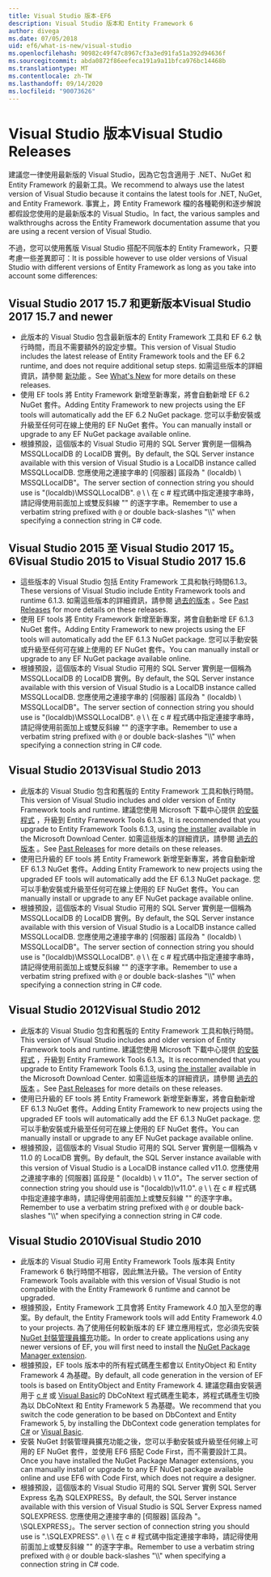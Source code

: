```yaml
---
title: Visual Studio 版本-EF6
description: Visual Studio 版本和 Entity Framework 6
author: divega
ms.date: 07/05/2018
uid: ef6/what-is-new/visual-studio
ms.openlocfilehash: 90982c49f47c8967cf3a3ed91fa51a392d94636f
ms.sourcegitcommit: abda0872f86eefeca191a9a11bfca976bc14468b
ms.translationtype: MT
ms.contentlocale: zh-TW
ms.lasthandoff: 09/14/2020
ms.locfileid: "90073626"
---
```

# <a name="visual-studio-releases"></a><span data-ttu-id="11a79-103">Visual Studio 版本</span><span class="sxs-lookup"><span data-stu-id="11a79-103">Visual Studio Releases</span></span>

<span data-ttu-id="11a79-104">建議您一律使用最新版的 Visual Studio，因為它包含適用于 .NET、NuGet 和 Entity Framework 的最新工具。</span><span class="sxs-lookup"><span data-stu-id="11a79-104">We recommend to always use the latest version of Visual Studio because it contains the latest tools for .NET, NuGet, and Entity Framework.</span></span>
<span data-ttu-id="11a79-105">事實上，跨 Entity Framework 檔的各種範例和逐步解說都假設您使用的是最新版本的 Visual Studio。</span><span class="sxs-lookup"><span data-stu-id="11a79-105">In fact, the various samples and walkthroughs across the Entity Framework documentation assume that you are using a recent version of Visual Studio.</span></span>

<span data-ttu-id="11a79-106">不過，您可以使用舊版 Visual Studio 搭配不同版本的 Entity Framework，只要考慮一些差異即可：</span><span class="sxs-lookup"><span data-stu-id="11a79-106">It is possible however to use older versions of Visual Studio with different versions of Entity Framework as long as you take into account some differences:</span></span>

## <a name="visual-studio-2017-157-and-newer"></a><span data-ttu-id="11a79-107">Visual Studio 2017 15.7 和更新版本</span><span class="sxs-lookup"><span data-stu-id="11a79-107">Visual Studio 2017 15.7 and newer</span></span>

- <span data-ttu-id="11a79-108">此版本的 Visual Studio 包含最新版本的 Entity Framework 工具和 EF 6.2 執行時間，而且不需要額外的設定步驟。</span><span class="sxs-lookup"><span data-stu-id="11a79-108">This version of Visual Studio includes the latest release of Entity Framework tools and the EF 6.2 runtime, and does not require additional setup steps.</span></span>
<span data-ttu-id="11a79-109">如需這些版本的詳細資訊，請參閱 [新功能](xref:ef6/what-is-new/index) 。</span><span class="sxs-lookup"><span data-stu-id="11a79-109">See [What's New](xref:ef6/what-is-new/index) for more details on these releases.</span></span>
- <span data-ttu-id="11a79-110">使用 EF tools 將 Entity Framework 新增至新專案，將會自動新增 EF 6.2 NuGet 套件。</span><span class="sxs-lookup"><span data-stu-id="11a79-110">Adding Entity Framework to new projects using the EF tools will automatically add the EF 6.2 NuGet package.</span></span>
<span data-ttu-id="11a79-111">您可以手動安裝或升級至任何可在線上使用的 EF NuGet 套件。</span><span class="sxs-lookup"><span data-stu-id="11a79-111">You can manually install or upgrade to any EF NuGet package available online.</span></span>
- <span data-ttu-id="11a79-112">根據預設，這個版本的 Visual Studio 可用的 SQL Server 實例是一個稱為 MSSQLLocalDB 的 LocalDB 實例。</span><span class="sxs-lookup"><span data-stu-id="11a79-112">By default, the SQL Server instance available with this version of Visual Studio is a LocalDB instance called MSSQLLocalDB.</span></span>
<span data-ttu-id="11a79-113">您應使用之連接字串的 [伺服器] 區段為 " (localdb) \\ MSSQLLocalDB"。</span><span class="sxs-lookup"><span data-stu-id="11a79-113">The server section of connection string you should use is "(localdb)\\MSSQLLocalDB".</span></span>
<span data-ttu-id="11a79-114">`@` \\ \\ 在 c # 程式碼中指定連接字串時，請記得使用前面加上或雙反斜線 "" 的逐字字串。</span><span class="sxs-lookup"><span data-stu-id="11a79-114">Remember to use a verbatim string prefixed with `@` or double back-slashes "\\\\" when specifying a connection string in C# code.</span></span>  


## <a name="visual-studio-2015-to-visual-studio-2017-156"></a><span data-ttu-id="11a79-115">Visual Studio 2015 至 Visual Studio 2017 15。6</span><span class="sxs-lookup"><span data-stu-id="11a79-115">Visual Studio 2015 to Visual Studio 2017 15.6</span></span>

- <span data-ttu-id="11a79-116">這些版本的 Visual Studio 包括 Entity Framework 工具和執行時間6.1.3。</span><span class="sxs-lookup"><span data-stu-id="11a79-116">These versions of Visual Studio include Entity Framework tools and runtime 6.1.3.</span></span>
<span data-ttu-id="11a79-117">如需這些版本的詳細資訊，請參閱 [過去的版本](xref:ef6/what-is-new/past-releases#ef-613) 。</span><span class="sxs-lookup"><span data-stu-id="11a79-117">See [Past Releases](xref:ef6/what-is-new/past-releases#ef-613) for more details on these releases.</span></span>
- <span data-ttu-id="11a79-118">使用 EF tools 將 Entity Framework 新增至新專案，將會自動新增 EF 6.1.3 NuGet 套件。</span><span class="sxs-lookup"><span data-stu-id="11a79-118">Adding Entity Framework to new projects using the EF tools will automatically add the EF 6.1.3 NuGet package.</span></span>
<span data-ttu-id="11a79-119">您可以手動安裝或升級至任何可在線上使用的 EF NuGet 套件。</span><span class="sxs-lookup"><span data-stu-id="11a79-119">You can manually install or upgrade to any EF NuGet package available online.</span></span>
- <span data-ttu-id="11a79-120">根據預設，這個版本的 Visual Studio 可用的 SQL Server 實例是一個稱為 MSSQLLocalDB 的 LocalDB 實例。</span><span class="sxs-lookup"><span data-stu-id="11a79-120">By default, the SQL Server instance available with this version of Visual Studio is a LocalDB instance called MSSQLLocalDB.</span></span>
<span data-ttu-id="11a79-121">您應使用之連接字串的 [伺服器] 區段為 " (localdb) \\ MSSQLLocalDB"。</span><span class="sxs-lookup"><span data-stu-id="11a79-121">The server section of connection string you should use is "(localdb)\\MSSQLLocalDB".</span></span>
<span data-ttu-id="11a79-122">`@` \\ \\ 在 c # 程式碼中指定連接字串時，請記得使用前面加上或雙反斜線 "" 的逐字字串。</span><span class="sxs-lookup"><span data-stu-id="11a79-122">Remember to use a verbatim string prefixed with `@` or double back-slashes "\\\\" when specifying a connection string in C# code.</span></span>  


## <a name="visual-studio-2013"></a><span data-ttu-id="11a79-123">Visual Studio 2013</span><span class="sxs-lookup"><span data-stu-id="11a79-123">Visual Studio 2013</span></span>
- <span data-ttu-id="11a79-124">此版本的 Visual Studio 包含和舊版的 Entity Framework 工具和執行時間。</span><span class="sxs-lookup"><span data-stu-id="11a79-124">This version of Visual Studio includes and older version of Entity Framework tools and runtime.</span></span>
<span data-ttu-id="11a79-125">建議您使用 Microsoft 下載中心提供 [的安裝程式](https://www.microsoft.com/download/details.aspx?id=40762) ，升級到 Entity Framework Tools 6.1.3。</span><span class="sxs-lookup"><span data-stu-id="11a79-125">It is recommended that you upgrade to Entity Framework Tools 6.1.3, using [the installer](https://www.microsoft.com/download/details.aspx?id=40762) available in the Microsoft Download Center.</span></span>
<span data-ttu-id="11a79-126">如需這些版本的詳細資訊，請參閱 [過去的版本](xref:ef6/what-is-new/past-releases#ef-613) 。</span><span class="sxs-lookup"><span data-stu-id="11a79-126">See [Past Releases](xref:ef6/what-is-new/past-releases#ef-613) for more details on these releases.</span></span>
- <span data-ttu-id="11a79-127">使用已升級的 EF tools 將 Entity Framework 新增至新專案，將會自動新增 EF 6.1.3 NuGet 套件。</span><span class="sxs-lookup"><span data-stu-id="11a79-127">Adding Entity Framework to new projects using the upgraded EF tools will automatically add the EF 6.1.3 NuGet package.</span></span>
<span data-ttu-id="11a79-128">您可以手動安裝或升級至任何可在線上使用的 EF NuGet 套件。</span><span class="sxs-lookup"><span data-stu-id="11a79-128">You can manually install or upgrade to any EF NuGet package available online.</span></span>
- <span data-ttu-id="11a79-129">根據預設，這個版本的 Visual Studio 可用的 SQL Server 實例是一個稱為 MSSQLLocalDB 的 LocalDB 實例。</span><span class="sxs-lookup"><span data-stu-id="11a79-129">By default, the SQL Server instance available with this version of Visual Studio is a LocalDB instance called MSSQLLocalDB.</span></span>
<span data-ttu-id="11a79-130">您應使用之連接字串的 [伺服器] 區段為 " (localdb) \\ MSSQLLocalDB"。</span><span class="sxs-lookup"><span data-stu-id="11a79-130">The server section of connection string you should use is "(localdb)\\MSSQLLocalDB".</span></span>
<span data-ttu-id="11a79-131">`@` \\ \\ 在 c # 程式碼中指定連接字串時，請記得使用前面加上或雙反斜線 "" 的逐字字串。</span><span class="sxs-lookup"><span data-stu-id="11a79-131">Remember to use a verbatim string prefixed with `@` or double back-slashes "\\\\" when specifying a connection string in C# code.</span></span>  

## <a name="visual-studio-2012"></a><span data-ttu-id="11a79-132">Visual Studio 2012</span><span class="sxs-lookup"><span data-stu-id="11a79-132">Visual Studio 2012</span></span>

- <span data-ttu-id="11a79-133">此版本的 Visual Studio 包含和舊版的 Entity Framework 工具和執行時間。</span><span class="sxs-lookup"><span data-stu-id="11a79-133">This version of Visual Studio includes and older version of Entity Framework tools and runtime.</span></span>
<span data-ttu-id="11a79-134">建議您使用 Microsoft 下載中心提供 [的安裝程式](https://www.microsoft.com/download/details.aspx?id=40762) ，升級到 Entity Framework Tools 6.1.3。</span><span class="sxs-lookup"><span data-stu-id="11a79-134">It is recommended that you upgrade to Entity Framework Tools 6.1.3, using [the installer](https://www.microsoft.com/download/details.aspx?id=40762) available in the Microsoft Download Center.</span></span>
<span data-ttu-id="11a79-135">如需這些版本的詳細資訊，請參閱 [過去的版本](xref:ef6/what-is-new/past-releases#ef-613) 。</span><span class="sxs-lookup"><span data-stu-id="11a79-135">See [Past Releases](xref:ef6/what-is-new/past-releases#ef-613) for more details on these releases.</span></span>
- <span data-ttu-id="11a79-136">使用已升級的 EF tools 將 Entity Framework 新增至新專案，將會自動新增 EF 6.1.3 NuGet 套件。</span><span class="sxs-lookup"><span data-stu-id="11a79-136">Adding Entity Framework to new projects using the upgraded EF tools will automatically add the EF 6.1.3 NuGet package.</span></span>
<span data-ttu-id="11a79-137">您可以手動安裝或升級至任何可在線上使用的 EF NuGet 套件。</span><span class="sxs-lookup"><span data-stu-id="11a79-137">You can manually install or upgrade to any EF NuGet package available online.</span></span>
- <span data-ttu-id="11a79-138">根據預設，這個版本的 Visual Studio 可用的 SQL Server 實例是一個稱為 v 11.0 的 LocalDB 實例。</span><span class="sxs-lookup"><span data-stu-id="11a79-138">By default, the SQL Server instance available with this version of Visual Studio is a LocalDB instance called v11.0.</span></span>
<span data-ttu-id="11a79-139">您應使用之連接字串的 [伺服器] 區段是 " (localdb) \\ v 11.0"。</span><span class="sxs-lookup"><span data-stu-id="11a79-139">The server section of connection string you should use is "(localdb)\\v11.0".</span></span>
<span data-ttu-id="11a79-140">`@` \\ \\ 在 c # 程式碼中指定連接字串時，請記得使用前面加上或雙反斜線 "" 的逐字字串。</span><span class="sxs-lookup"><span data-stu-id="11a79-140">Remember to use a verbatim string prefixed with `@` or double back-slashes "\\\\" when specifying a connection string in C# code.</span></span>  

## <a name="visual-studio-2010"></a><span data-ttu-id="11a79-141">Visual Studio 2010</span><span class="sxs-lookup"><span data-stu-id="11a79-141">Visual Studio 2010</span></span>

- <span data-ttu-id="11a79-142">此版本的 Visual Studio 可用 Entity Framework Tools 版本與 Entity Framework 6 執行時間不相容，因此無法升級。</span><span class="sxs-lookup"><span data-stu-id="11a79-142">The version of Entity Framework Tools available with this version of Visual Studio is not compatible with the Entity Framework 6 runtime and cannot be upgraded.</span></span>
- <span data-ttu-id="11a79-143">根據預設，Entity Framework 工具會將 Entity Framework 4.0 加入至您的專案。</span><span class="sxs-lookup"><span data-stu-id="11a79-143">By default, the Entity Framework tools will add Entity Framework 4.0 to your projects.</span></span>
<span data-ttu-id="11a79-144">為了使用任何較新版本的 EF 建立應用程式，您必須先安裝 [NuGet 封裝管理員擴充](https://marketplace.visualstudio.com/items?itemName=NuGetTeam.NuGetPackageManager)功能。</span><span class="sxs-lookup"><span data-stu-id="11a79-144">In order to create applications using any newer versions of EF, you will first need to install the [NuGet Package Manager extension](https://marketplace.visualstudio.com/items?itemName=NuGetTeam.NuGetPackageManager).</span></span>
- <span data-ttu-id="11a79-145">根據預設，EF tools 版本中的所有程式碼產生都會以 EntityObject 和 Entity Framework 4 為基礎。</span><span class="sxs-lookup"><span data-stu-id="11a79-145">By default, all code generation in the version of EF tools is based on EntityObject and Entity Framework 4.</span></span>
<span data-ttu-id="11a79-146">建議您藉由安裝適用于 [c #](https://marketplace.visualstudio.com/items?itemName=EntityFrameworkTeam.EF5xDbContextGeneratorforC) 或 [Visual Basic](https://marketplace.visualstudio.com/items?itemName=EntityFrameworkTeam.EF5xDbContextGeneratorforVBNET)的 DbCoNtext 程式碼產生範本，將程式碼產生切換為以 DbCoNtext 和 Entity Framework 5 為基礎。</span><span class="sxs-lookup"><span data-stu-id="11a79-146">We recommend that you switch the code generation to be based on DbContext and Entity Framework 5, by installing the DbContext code generation templates for [C#](https://marketplace.visualstudio.com/items?itemName=EntityFrameworkTeam.EF5xDbContextGeneratorforC) or [Visual Basic](https://marketplace.visualstudio.com/items?itemName=EntityFrameworkTeam.EF5xDbContextGeneratorforVBNET).</span></span>
- <span data-ttu-id="11a79-147">安裝 NuGet 封裝管理員擴充功能之後，您可以手動安裝或升級至任何線上可用的 EF NuGet 套件，並使用 EF6 搭配 Code First，而不需要設計工具。</span><span class="sxs-lookup"><span data-stu-id="11a79-147">Once you have installed the NuGet Package Manager extensions, you can manually install or upgrade to any EF NuGet package available online and use EF6 with Code First, which does not require a designer.</span></span>
- <span data-ttu-id="11a79-148">根據預設，這個版本的 Visual Studio 可用的 SQL Server 實例 SQL Server Express 名為 SQLEXPRESS。</span><span class="sxs-lookup"><span data-stu-id="11a79-148">By default, the SQL Server instance available with this version of Visual Studio is SQL Server Express named SQLEXPRESS.</span></span>
<span data-ttu-id="11a79-149">您應使用之連接字串的 [伺服器] 區段為 "。 \\SQLEXPRESS」。</span><span class="sxs-lookup"><span data-stu-id="11a79-149">The server section of connection string you should use is ".\\SQLEXPRESS".</span></span>
<span data-ttu-id="11a79-150">`@` \\ \\ 在 c # 程式碼中指定連接字串時，請記得使用前面加上或雙反斜線 "" 的逐字字串。</span><span class="sxs-lookup"><span data-stu-id="11a79-150">Remember to use a verbatim string prefixed with `@` or double back-slashes "\\\\" when specifying a connection string in C# code.</span></span>
